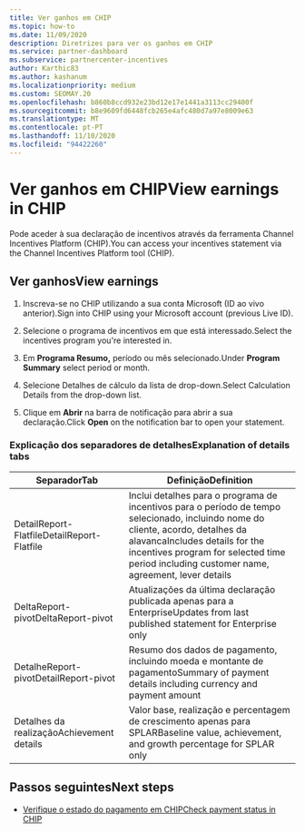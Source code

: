 ```yaml
---
title: Ver ganhos em CHIP
ms.topic: how-to
ms.date: 11/09/2020
description: Diretrizes para ver os ganhos em CHIP
ms.service: partner-dashboard
ms.subservice: partnercenter-incentives
author: Karthic83
ms.author: kashanum
ms.localizationpriority: medium
ms.custom: SEOMAY.20
ms.openlocfilehash: b860b8ccd932e23bd12e17e1441a3113cc29400f
ms.sourcegitcommit: b8e9609fd6448fcb265e4afc480d7a97e8009e63
ms.translationtype: MT
ms.contentlocale: pt-PT
ms.lasthandoff: 11/10/2020
ms.locfileid: "94422260"
---
```

# <a name="view-earnings-in-chip"></a><span data-ttu-id="9e9b3-103">Ver ganhos em CHIP</span><span class="sxs-lookup"><span data-stu-id="9e9b3-103">View earnings in CHIP</span></span>

<span data-ttu-id="9e9b3-104">Pode aceder à sua declaração de incentivos através da ferramenta Channel Incentives Platform (CHIP).</span><span class="sxs-lookup"><span data-stu-id="9e9b3-104">You can access your incentives statement via the Channel Incentives Platform tool (CHIP).</span></span>

## <a name="view-earnings"></a><span data-ttu-id="9e9b3-105">Ver ganhos</span><span class="sxs-lookup"><span data-stu-id="9e9b3-105">View earnings</span></span>

1. <span data-ttu-id="9e9b3-106">Inscreva-se no CHIP utilizando a sua conta Microsoft (ID ao vivo anterior).</span><span class="sxs-lookup"><span data-stu-id="9e9b3-106">Sign into CHIP using your Microsoft account (previous Live ID).</span></span>

2. <span data-ttu-id="9e9b3-107">Selecione o programa de incentivos em que está interessado.</span><span class="sxs-lookup"><span data-stu-id="9e9b3-107">Select the incentives program you're interested in.</span></span>

3. <span data-ttu-id="9e9b3-108">Em **Programa Resumo,** período ou mês selecionado.</span><span class="sxs-lookup"><span data-stu-id="9e9b3-108">Under **Program Summary** select period or month.</span></span> 
1. <span data-ttu-id="9e9b3-109">Selecione Detalhes de cálculo da lista de drop-down.</span><span class="sxs-lookup"><span data-stu-id="9e9b3-109">Select Calculation Details from the drop-down list.</span></span>
1.  <span data-ttu-id="9e9b3-110">Clique em **Abrir** na barra de notificação para abrir a sua declaração.</span><span class="sxs-lookup"><span data-stu-id="9e9b3-110">Click **Open** on the notification bar  to open your statement.</span></span>

### <a name="explanation-of-details-tabs"></a><span data-ttu-id="9e9b3-111">Explicação dos separadores de detalhes</span><span class="sxs-lookup"><span data-stu-id="9e9b3-111">Explanation of details tabs</span></span>

|<span data-ttu-id="9e9b3-112">**Separador**</span><span class="sxs-lookup"><span data-stu-id="9e9b3-112">**Tab**</span></span>|<span data-ttu-id="9e9b3-113">**Definição**</span><span class="sxs-lookup"><span data-stu-id="9e9b3-113">**Definition**</span></span>|
|-------------|--------------------------|
|<span data-ttu-id="9e9b3-114">DetailReport-Flatfile</span><span class="sxs-lookup"><span data-stu-id="9e9b3-114">DetailReport-Flatfile</span></span>|<span data-ttu-id="9e9b3-115">Inclui detalhes para o programa de incentivos para o período de tempo selecionado, incluindo nome do cliente, acordo, detalhes da alavanca</span><span class="sxs-lookup"><span data-stu-id="9e9b3-115">Includes details for the incentives program for selected time period including customer name, agreement, lever details</span></span>|
|<span data-ttu-id="9e9b3-116">DeltaReport-pivot</span><span class="sxs-lookup"><span data-stu-id="9e9b3-116">DeltaReport-pivot</span></span>|<span data-ttu-id="9e9b3-117">Atualizações da última declaração publicada apenas para a Enterprise</span><span class="sxs-lookup"><span data-stu-id="9e9b3-117">Updates from last published statement for Enterprise only</span></span>|
|<span data-ttu-id="9e9b3-118">DetalheReport-pivot</span><span class="sxs-lookup"><span data-stu-id="9e9b3-118">DetailReport-pivot</span></span>|<span data-ttu-id="9e9b3-119">Resumo dos dados de pagamento, incluindo moeda e montante de pagamento</span><span class="sxs-lookup"><span data-stu-id="9e9b3-119">Summary of payment details including currency and payment amount</span></span>|
|<span data-ttu-id="9e9b3-120">Detalhes da realização</span><span class="sxs-lookup"><span data-stu-id="9e9b3-120">Achievement details</span></span>|<span data-ttu-id="9e9b3-121">Valor base, realização e percentagem de crescimento apenas para SPLAR</span><span class="sxs-lookup"><span data-stu-id="9e9b3-121">Baseline value, achievement, and growth percentage for SPLAR only</span></span>|

## <a name="next-steps"></a><span data-ttu-id="9e9b3-122">Passos seguintes</span><span class="sxs-lookup"><span data-stu-id="9e9b3-122">Next steps</span></span>

- [<span data-ttu-id="9e9b3-123">Verifique o estado do pagamento em CHIP</span><span class="sxs-lookup"><span data-stu-id="9e9b3-123">Check payment status in CHIP</span></span>](chip-payment-status.md)